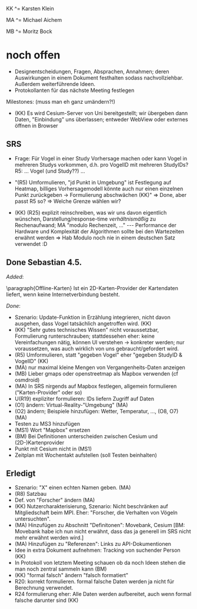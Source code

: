KK ^= Karsten Klein

MA ^= Michael Aichem

MB ^= Moritz Bock



# noch offen

* Designentscheidungen, Fragen, Absprachen, Annahmen; deren Auswirkungen in einem Dokument festhalten sodass nachvollziehbar. Außerdem weiterführende Ideen.
* Protokollanten für das nächste Meeting festlegen

Milestones: (muss man eh ganz umändern?!)
* (KK) Es wird Cesium-Server von Uni bereitgestellt; wir übergeben dann Daten, "Einbindung" uns überlassen; entweder WebView oder externes öffnen in Browser


## SRS

* Frage: Für Vogel in einer Study Vorhersage machen oder kann Vogel in mehreren Studys vorkommen, d.h. pro VogelID mit mehreren StudyIDs?
R5: ... Vogel (und Study??) ...

* "(R5) Umformulieren, "jd Punkt in Umgebung" ist Festlegung auf Heatmap, billiges Vorhersagemodell könnte auch nur einen einzelnen Punkt zurückgeben -> Formulierung abschwächen (KK)"
=> Done, aber passt R5 so? => Welche Grenze wählen wir?

* (KK) (R25) explizit reinschreiben, was wir uns davon eigentlich wünschen, Darstellung/response-time *verhältnismäßig* zu Rechenaufwand; MA "modulo Rechenzeit, ..." --- Performance der Hardware und Komplexität der Algorithmen sollte bei den Wartezeiten erwähnt werden
=> Hab Modulo noch nie in einem deutschen Satz verwendet :D






## Done Sebastian 4.5. 

*Added*:

\paragraph{Offline-Karten} Ist ein 2D-Karten-Provider der Kartendaten liefert, wenn keine Internetverbindung besteht.


*Done*:

* Szenario: Update-Funktion in Erzählung  integrieren, nicht davon ausgehen, dass Vogel tatsächlich angetroffen wird. (KK)
* (KK) "Sehr gutes technisches Wissen" nicht voraussetzbar, Formulierung runterschrauben; stattdessehen eher: keine Vereinfachungen nätig, können UI verstehen -> konkreter werden; nur voraussetzen, was auch wirklich von uns gebraucht/gefordert wird.
* (R5) Umformulieren, statt "gegeben Vogel" eher "gegeben StudyID & VogelID" (KK)
* (MA) nur maximal kleine Mengen von Vergangenheits-Daten anzeigen
* (MB) Lieber gmaps oder openstreetmap als Mapbox verwenden (cf osmdroid)
* (MA) In SRS nirgends auf Mapbox festlegen, allgemein formulieren ("Karten-Provider" oder so)
* U(R19) expliziter formulieren: IDs liefern Zugriff auf Daten
* (O1) ändern: Virtual-Reality-"Umgebung" (MA)
* (O2) ändern; Beispiele hinzufügen: Wetter, Temperatur, ..., (O8, O7) (MA)
* Testen zu MS3 hinzufügen
* (MS1) Wort "Mapbox" ersetzen
* (BM) Bei Definitionen unterscheiden zwischen Cesium und (2D-)Kartenprovider
* Punkt mit Cesium nicht in (MS1)
* Zeitplan mit Wochentakt aufstellen (soll Testen beinhalten)


## Erledigt

* Szenario: "X" einen echten Namen geben. (MA)
* (R8) Satzbau
* Def. von "Forscher" ändern (MA)
* (KK) Nutzercharakterisierung, Szenario: Nicht beschränken auf Mitgliedschaft beim MPI. Eher: "Forscher, die Verhalten von Vögeln untersuchten".
* (MA) Hinzufügen zu Abschnitt "Definitonen": Movebank, Cesium [BM: Movebank habe ich nun nicht erwähnt, dass das ja generell im SRS nicht mehr erwähnt werden wird.]
* (MA) Hinzufügen zu "Referenzen": Links zu API-Dokumentionen
* Idee in extra Dokument aufnehmen: Tracking von suchender Person (KK)
* In Protokoll von letztem Meeting schauen ob da noch Ideen stehen die man noch zentral sammeln kann (BM)
* (KK) "formal falsch" ändern "falsch formatiert"
* R20: korrekt formulieren. formal falsche Daten werden ja nicht für Berechnung verwendet.
* R24 formulierung eher: Alle Daten werden aufbereitet, auch wenn formal falsche darunter sind (KK)